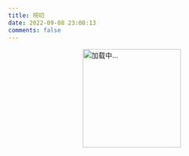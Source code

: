 ```yaml
---
title: 唠叨
date: 2022-09-08 23:08:13
comments: false
---
```


<style>
/* 页面初始化修改 */
div#page {
    background: none;
    border: 0;
    padding: 0;
    z-index: 1000;
}

[data-theme=dark] #twikoo .tk-content,
#twikoo .tk-content {
    padding: 0;
    background: transparent;
}

.talk_item,
.tk-expand,
.tk-comments-container>.tk-comment,
.tk-submit:nth-child(1){
    background: var(--card-bg);
    border: 1px solid #e0e3ed;
    box-shadow: 0 5px 10px rgb(189 189 189 / 10%);
    transition: all .3s ease-in-out;
    border-radius: 12px;
}
.talk_item:hover,
.tk-comments-container>.tk-comment:hover,
.tk-submit:nth-child(1):hover {
    border-color: #49b1f5;
}

.tk-submit {
    padding: 20px 10px 0;
}

.tk-comments-container>.tk-comment {
    padding: 15px;
}

/* 页面初始化结束 */

#talk{
    margin-top: 1rem;
}

#talk .loading {
    display: flex;
    align-items: center;
    justify-content: center;
    flex-direction: column;
}

#talk .loading img {
    width: 200px;
}

.talk_item {
    display: flex;
    flex-direction: column;
    padding: 20px;
    margin-bottom: 15px;
}

.avatar {
    margin: 0 !important;
    width: 60px;
    height: 60px;
    border-radius: 10px;
}


.talk_bottom,
.talk_meta {
    display: flex;
    align-items: center;
    width: 100%;
    line-height: 1.5;
}
.talk_bottom{
    justify-content: space-between;
}
.info {
    display: flex;
    flex-direction: column;
    margin-left: 10px;
}
span.talk_nick {
    color: #6dbdc3;
    font-size: 1.2rem;
}
svg.is-badge.icon {
    width: 15px;
    margin-left: 5px;
    padding-top: 3px;
}
span.talk_date {
    opacity: .6;
}

.talk_content {
    line-height: 1.5;
    margin-top: 10px;
}
.zone_imgbox {
    display: flex;
    flex-wrap: wrap;
    --w: calc(25% - 8px);
    gap: 10px;
    margin-top: 5px;
}
.zone_imgbox a {
    display: block;
    border-radius: 12px;
    width: var(--w);
    aspect-ratio: 1/1;
    position: relative;
}

.zone_imgbox img {
    width: 100%;
    height: 100%;
    margin: 0 !important;
    object-fit: cover;
}
/* 底部 */

.talk_bottom {
    opacity: .9;
}
.talk_bottom .icon {
    color: var(--font-color);
    float: right;
    transition: all .3s;
}

.talk_bottom .icon:hover {
    color: #49b1f5;
}

span.talk_tag{
    font-size: 14px;
}
.talk_content>a {
    margin: 0 3px;
    color: #ff7d73 !important;
}
.talk_content>a:hover{
    text-decoration: none !important;
    color: #ff5143 !important
}

/* 提醒 */

.limit {
    transition: all .3s ease-in-out;
    color: rgba(76, 73, 72, 0.6);
}

[data-theme=dark] .limit {
    color: rgba(255, 255, 255, 0.5);
}

.limit {
    display: none;
    text-align: center;
    margin-top: 20px;
    color: var(--font-color);
}
@media screen and (max-width: 900px) {
    .zone_imgbox {
        --w: calc(33% - 5px);
    }
    #talk{
        margin: 10px 3px 0
    }
    #post-comment{
        margin: 0 3px
    }
}

@media screen and (max-width: 768px) {
    .zone_imgbox {
        gap: 6px;
    }
    .zone_imgbox {
        --w: calc(50% - 3px);
    }
    span.talk_date {
        font-size: 14px;
    }
}
</style>

<div id="talk">
<div class='loading'><img src="https://cdn1.tianli0.top/gh/linjiangyu2/halo/img/loading3.gif" alt="加载中..."></div>
</div>

<div class="limit">- 只展示最近30条说说 -</div>
<script>
pageTalk();
// 页面说说
function pageTalk() {
    fetch('https://memos.itisn.cyou/api/memo?openId=dce6c5e0-da85-43c2-8386-ee1773530b41&tag=%E8%AF%B4%E8%AF%B4&limit=30').then(res => res.json()).then(data => { // 注意修改域名
        let items = [],
            html = '',
            icon = '<svg viewBox="0 0 512 512"xmlns="http://www.w3.org/2000/svg"class="is-badge icon"><path d="m512 268c0 17.9-4.3 34.5-12.9 49.7s-20.1 27.1-34.6 35.4c.4 2.7.6 6.9.6 12.6 0 27.1-9.1 50.1-27.1 69.1-18.1 19.1-39.9 28.6-65.4 28.6-11.4 0-22.3-2.1-32.6-6.3-8 16.4-19.5 29.6-34.6 39.7-15 10.2-31.5 15.2-49.4 15.2-18.3 0-34.9-4.9-49.7-14.9-14.9-9.9-26.3-23.2-34.3-40-10.3 4.2-21.1 6.3-32.6 6.3-25.5 0-47.4-9.5-65.7-28.6-18.3-19-27.4-42.1-27.4-69.1 0-3 .4-7.2 1.1-12.6-14.5-8.4-26-20.2-34.6-35.4-8.5-15.2-12.8-31.8-12.8-49.7 0-19 4.8-36.5 14.3-52.3s22.3-27.5 38.3-35.1c-4.2-11.4-6.3-22.9-6.3-34.3 0-27 9.1-50.1 27.4-69.1s40.2-28.6 65.7-28.6c11.4 0 22.3 2.1 32.6 6.3 8-16.4 19.5-29.6 34.6-39.7 15-10.1 31.5-15.2 49.4-15.2s34.4 5.1 49.4 15.1c15 10.1 26.6 23.3 34.6 39.7 10.3-4.2 21.1-6.3 32.6-6.3 25.5 0 47.3 9.5 65.4 28.6s27.1 42.1 27.1 69.1c0 12.6-1.9 24-5.7 34.3 16 7.6 28.8 19.3 38.3 35.1 9.5 15.9 14.3 33.4 14.3 52.4zm-266.9 77.1 105.7-158.3c2.7-4.2 3.5-8.8 2.6-13.7-1-4.9-3.5-8.8-7.7-11.4-4.2-2.7-8.8-3.6-13.7-2.9-5 .8-9 3.2-12 7.4l-93.1 140-42.9-42.8c-3.8-3.8-8.2-5.6-13.1-5.4-5 .2-9.3 2-13.1 5.4-3.4 3.4-5.1 7.7-5.1 12.9 0 5.1 1.7 9.4 5.1 12.9l58.9 58.9 2.9 2.3c3.4 2.3 6.9 3.4 10.3 3.4 6.7-.1 11.8-2.9 15.2-8.7z"fill="#1da1f2"></path></svg>';
        data.data.forEach(item => { items.push(Format(item)) });
        if (items.length == 30) document.querySelector('.limit').style.display = 'block';
        items.forEach(item => {
            html += `<div class="talk_item"><div class="talk_meta"><img class="no-lightbox nolazyload avatar" src="https://linjiangyu.com/upload/favicon.jpg"><div class="info"><span class="talk_nick">你会发光叭${icon}</span><span class="talk_date">${item.date}</span></div></div><div class="talk_content">${item.content}</div><div class="talk_bottom"><div><span class="talk_tag"># ${item.tag}</span></div><a href="javascript:;"onclick="goComment('${item.text}')"><span class="icon"><i class="fa-solid fa-message fa-fw"></i></span></a></div></div>` // 注意修改头像链接和名称
        })
        document.getElementById('talk').innerHTML = html
    })
}
// 页面评论
function goComment(e) {
    var n = document.querySelector(".el-textarea__inner")
    n.value = `> ${e}\n\n`;
    n.focus();
    btf.snackbarShow("无需删除空行，直接输入评论即可", !1, 2e3);
}
// 页面内容格式化
function Format(item) {
    let date = getTime(new Date(item.createdTs * 1000).toString()),
        content = item.content,
        tag = item.content.match(/\{(.*?)\}/g),
        imgls = content.match(/!\[.*\]\(.*?\)/g), // 2023-02-06更新
        text = ''
    text = content.replace(/#(.*?)\s/g, '').replace(/\!\[(.*?)\]\((.*?)\)/g, '').replace(/\{(.*?)\}/g, '')
    content = text.replace(/\[(.*?)\]\((.*?)\)/g, `<a href="$2">@$1</a>`);
    if (imgls) {
        content += `<div class="zone_imgbox">`
        imgls.map(item => { return item.replace(/!\[.*\]\((.*?)\)/, '$1') }).forEach(e => content += `<a href="${e}" data-fancybox="gallery" class="fancybox" data-thumb="${e}"><img src="${e}"></a>` // 2023-02-06更新
        )
        content += '</div>'
    }
    return {
        content: content,
        tag: tag ? tag[0].replace(/\{(.*?)\}/,'$1') : '无标签',
        date: date,
        text: text.replace(/\[(.*?)\]\((.*?)\)/g, '[链接]' + `${imgls?'[图片]':''}`)
    }
}
// 页面时间格式化
function getTime(time) {
    let d = new Date(time),
        ls = [d.getFullYear(), d.getMonth() + 1, d.getDate(), d.getHours(), d.getMinutes(), d.getSeconds()];
    for (let i = 0; i < ls.length; i++) {
        ls[i] = ls[i] <= 9 ? '0' + ls[i] : ls[i] + ''
    }
    if (new Date().getFullYear() == ls[0]) return ls[1] + '月' + ls[2] + '日 ' + ls[3] +':'+ ls[4]
    else return ls[0] + '年' + ls[1] + '月' + ls[2] + '日 ' + ls[3] +':'+ ls[4]
}
</script>
